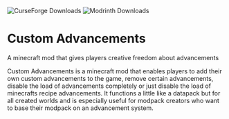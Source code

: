 ![CurseForge Downloads](https://img.shields.io/curseforge/dt/771473?logo=curseforge&link=https%3A%2F%2Fwww.curseforge.com%2Fminecraft%2Fmc-mods%2Fcustom-advancements)
![Modrinth Downloads](https://img.shields.io/modrinth/dt/cvjKMjpc?logo=modrinth&link=https%3A%2F%2Fmodrinth.com%2Fmod%2Fcustom-advancements)

# Custom Advancements
A minecraft mod that gives players creative freedom about advancements

Custom Advancements is a minecraft mod that enables players to add their own custom advancements to the game, remove certain advancements, disable the load of advancements completely or just disable the load of minecrafts recipe advancements. 
It functions a little like a datapack but for all created worlds and is especially useful for modpack creators who want to base their modpack on an advancement system.














